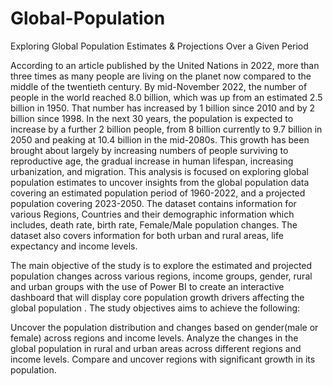 # Global-Population
Exploring Global Population Estimates &amp; Projections Over a Given Period

According to an article published by the United Nations in 2022, more than three times as many people are living on the planet now compared to the middle of the twentieth century. By mid-November 2022, the number of people in the world reached 8.0 billion, which was up from an estimated 2.5 billion in 1950. That number has increased by 1 billion since 2010 and by 2 billion since 1998. In the next 30 years, the population is expected to increase by a further 2 billion people, from 8 billion currently to 9.7 billion in 2050 and peaking at 10.4 billion in the mid-2080s. This growth has been brought about largely by increasing numbers of people surviving to reproductive age, the gradual increase in human lifespan, increasing urbanization, and  migration. This analysis is focused on exploring global population estimates to uncover insights from the global population data covering an estimated population period of 1960-2022, and a projected population covering 2023-2050. The dataset contains information for various Regions, Countries and their demographic information which includes, death rate, birth rate, Female/Male population changes. The dataset also covers information for both urban and rural areas, life expectancy and income levels.  

The main objective of the study is to explore the estimated and projected population changes across various regions, income groups, gender, rural and urban groups with the use of Power BI to create an interactive dashboard that will display core population growth drivers affecting the global population . The study objectives aims to achieve the following:

Uncover the population distribution and changes based on gender(male or female) across regions and income levels.
Analyze the changes in the global population in rural and urban areas across different regions and income levels.
Compare and uncover regions with significant growth in its population.
